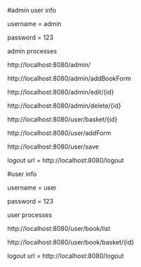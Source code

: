#admin user info

username = admin

password = 123

admin processes

http://localhost:8080/admin/

http://localhost:8080/admin/addBookForm

http://localhost:8080/admin/edit/{id}

http://localhost:8080/admin/delete/{id}

http://localhost:8080/user/basket/{id}

http://localhost:8080/user/addForm

http://localhost:8080/user/save

logout url = http://localhost:8080/logout


#user info

username = user

password = 123

user processes

http://localhost:8080/user/book/list

http://localhost:8080/user/book/basket/{id}

logout url = http://localhost:8080/logout